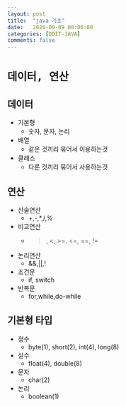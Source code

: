 ```yaml
---
layout: post
title:  "java 기초"
date:   2020-09-09 00:00:00
categories: [DDIT-JAVA]
comments: false
---
```


# `데이터, 연산`

## 데이터
- 기본형
    - 숫자, 문자, 논리
- 배열
    - 같은 것끼리 묶어서 이용하는것
- 클래스
    - 다른 것끼리 묶어서 사용하는것
    
## 연산
- 산술연산
    - +,-,*,/,%    
- 비교연산  
    - >, <, >=, <=, ==, !=
- 논리연산
    - &&,||,!
- 조건문
    - if, switch
- 반복문
    - for,while,do-while   
    
## 기본형 타입
- 정수
    - byte(1), short(2), int(4), long(8)
- 실수 
    - float(4), double(8)
- 문자 
    - char(2)
- 논리
    - boolean(1)     